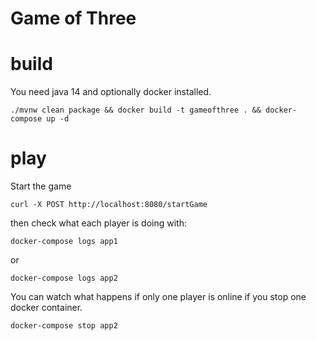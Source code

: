 # Game of Three

# build

You need java 14 and optionally docker installed.
```
./mvnw clean package && docker build -t gameofthree . && docker-compose up -d
```

# play
Start the game
```
curl -X POST http://localhost:8080/startGame
```
then check what each player is doing with:

```
docker-compose logs app1
```
or

```
docker-compose logs app2
```

You can watch what happens if only one player is online if you stop one docker container.
```
docker-compose stop app2
```
